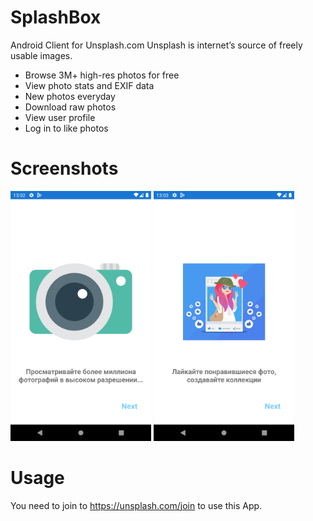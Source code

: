# SplashBox
Android Client for Unsplash.com Unsplash is internet’s source of freely usable images.

* Browse 3M+ high-res photos for free
* View photo stats and EXIF data
* New photos everyday
* Download raw photos
* View user profile
* Log in to like photos

# Screenshots
<img src="https://github.com/condorserg/SplashBox/blob/master/screenshots/1intro.png" width="225"> <img src="https://github.com/condorserg/SplashBox/blob/master/screenshots/2intro.png" width="225">
# Usage
You need to join to https://unsplash.com/join to use this App.
